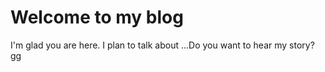 # Welcome to my blog
I'm glad you are here. I plan to talk about ...Do you want to hear my story?
gg
